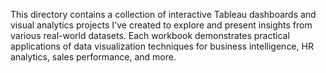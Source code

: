This directory contains a collection of interactive Tableau dashboards and visual analytics projects I've created to explore and present insights from various real-world datasets. Each workbook demonstrates practical applications of data visualization techniques for business intelligence, HR analytics, sales performance, and more.
